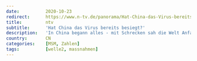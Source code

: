 ```yaml
---
date:          2020-10-23
redirect:      https://www.n-tv.de/panorama/Hat-China-das-Virus-bereits-besiegt-article22120325.html
title:         ntv
subtitle:      'Hat China das Virus bereits besiegt?'
description:   'In China begann alles - mit Schrecken sah die Welt Anfang des Jahres mit an, wie das Coronavirus die Millionenstadt Wuhan lahmlegte.  Die Pandemie war noch keine und erschien weit weg. Doch das Blatt hat sich gewendet: Während Europa unter der zweiten Welle ächzt, ist China auf dem Weg zurück zur Normalität. Wie kann das sein?'
country:       CN
categories:    [MSM, Zahlen]
tags:          [welle2, massnahmen]
---
```

